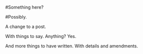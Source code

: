 #Something here?

#Possibly.

A change to a post.

With things to say. Anything? Yes.

And more things to have written. With details and amendments.
